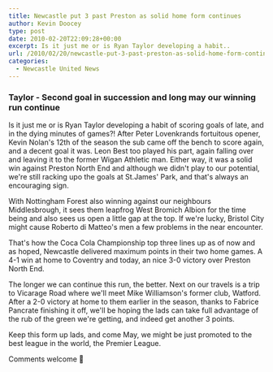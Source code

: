 ```yaml
---
title: Newcastle put 3 past Preston as solid home form continues
author: Kevin Doocey
type: post
date: 2010-02-20T22:09:28+00:00
excerpt: Is it just me or is Ryan Taylor developing a habit..
url: /2010/02/20/newcastle-put-3-past-preston-as-solid-home-form-continues/
categories:
  - Newcastle United News
---
```


### Taylor - Second goal in succession and long may our winning run continue

Is it just me or is Ryan Taylor developing a habit of scoring goals of late, and in the dying minutes of games?! After Peter Lovenkrands fortuitous opener, Kevin Nolan's 12th of the season the sub came off the bench to score again, and a decent goal it was. Leon Best too played his part, again falling over and leaving it to the former Wigan Athletic man. Either way, it was a solid win  against Preston North End and although we didn't play to our potential, we're still racking upo the goals at St.James' Park, and that's always an encouraging sign.

With Nottingham Forest also winning against our neighbours Middlesbrough, it sees them leapfrog West Bromich Albion for the time being and also sees us open a little gap at the top. If we're lucky, Bristol City might cause Roberto di Matteo's men a few problems in the near encounter.

That's how the Coca Cola Championship top three lines up as of now and as hoped, Newcastle delivered maximum points in their two home games. A 4-1 win at home to Coventry and today, an nice 3-0 victory over Preston North End.

The longer we can continue this run, the better. Next on our travels is a trip to Vicarage Road where we'll meet Mike Williamson's former club, Watford. After a 2-0 victory at home to them earlier in the season, thanks to Fabrice Pancrate finishing it off, we'll be hoping the lads can take full advantage of the rub of the green we're getting, and indeed get another 3 points.

Keep this form up lads, and come May, we might be just promoted to the best league in the world, the Premier League.

Comments welcome 🙂
